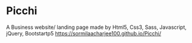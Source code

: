 # Picchi
A Business website/ landing page made by Html5, Css3, Sass, Javascript, jQuery, Bootstartp5
https://sormilaacharjee100.github.io/Picchi/
